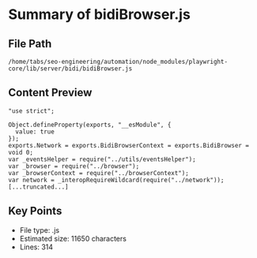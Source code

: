 # Summary of bidiBrowser.js
  
## File Path
`/home/tabs/seo-engineering/automation/node_modules/playwright-core/lib/server/bidi/bidiBrowser.js`

## Content Preview
```
"use strict";

Object.defineProperty(exports, "__esModule", {
  value: true
});
exports.Network = exports.BidiBrowserContext = exports.BidiBrowser = void 0;
var _eventsHelper = require("../utils/eventsHelper");
var _browser = require("../browser");
var _browserContext = require("../browserContext");
var network = _interopRequireWildcard(require("../network"));
[...truncated...]
```

## Key Points
- File type: .js
- Estimated size: 11650 characters
- Lines: 314
